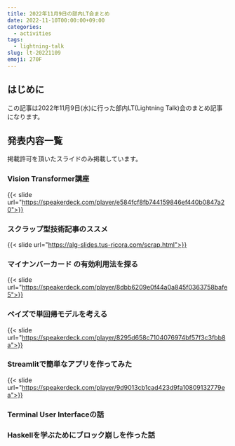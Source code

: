 ```yaml
---
title: 2022年11月9日の部内LT会まとめ
date: 2022-11-10T00:00:00+09:00
categories:
  - activities
tags:
  - lightning-talk
slug: lt-20221109
emoji: 270F
---
```


## はじめに

この記事は2022年11月9日(水)に行った部内LT(Lightning Talk)会のまとめ記事になります。

## 発表内容一覧

掲載許可を頂いたスライドのみ掲載しています。

### Vision Transformer講座

{{< slide url="https://speakerdeck.com/player/e584fcf8fb744159846ef440b0847a20">}}

### スクラップ型技術記事のススメ

{{< slide url="https://alg-slides.tus-ricora.com/scrap.html">}}

### マイナンバーカード の有効利用法を探る

{{< slide url="https://speakerdeck.com/player/8dbb6209e0f44a0a845f0363758bafe5">}}

### ベイズで単回帰モデルを考える

{{< slide url="https://speakerdeck.com/player/8295d658c7104076974bf57f3c3fbb8a">}}

### Streamlitで簡単なアプリを作ってみた

{{< slide url="https://speakerdeck.com/player/9d9013cb1cad423d9fa10809132779ea">}}

### Terminal User Interfaceの話

### Haskellを学ぶためにブロック崩しを作った話